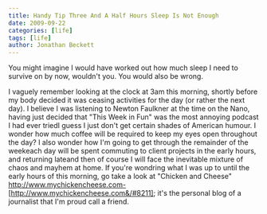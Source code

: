 ```yaml
---
title: Handy Tip Three And A Half Hours Sleep Is Not Enough
date: 2009-09-22
categories: [life]
tags: [life]
author: Jonathan Beckett
---
```


You might imagine I would have worked out how much sleep I need to survive on by now, wouldn't you. You would also be wrong.

I vaguely remember looking at the clock at 3am this morning, shortly before my body decided it was ceasing activities for the day (or rather the next day). I believe I was listening to Newton Faulkner at the time on the Nano, having just decided that "This Week in Fun" was the most annoying podcast I had ever triedI guess I just don't get certain shades of American humour. I wonder how much coffee will be required to keep my eyes open throughout the day? I also wonder how I'm going to get through the remainder of the weekeach day will be spent commuting to client projects in the early hours, and returning lateand then of course I will face the inevitable mixture of chaos and mayhem at home. If you're wondring what I was up to until the early hours of this morning, go take a look at "Chicken and Cheese" http://www.mychickencheese.com- [http://www.mychickencheese.com&/#8211]; it's the personal blog of a journalist that I'm proud call a friend.